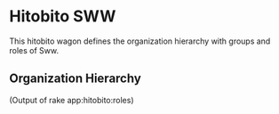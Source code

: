 # Hitobito SWW

This hitobito wagon defines the organization hierarchy with groups and roles
of Sww.


## Organization Hierarchy


(Output of rake app:hitobito:roles)
